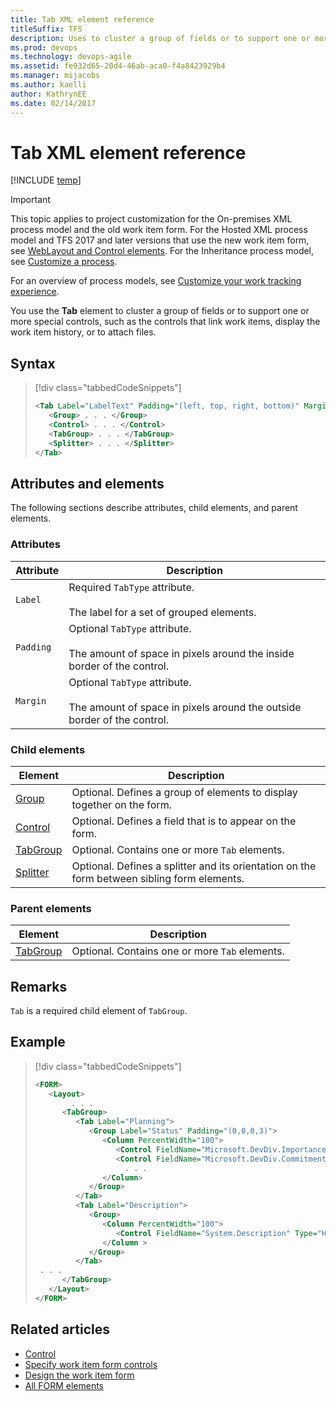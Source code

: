 ```yaml
---
title: Tab XML element reference 
titleSuffix: TFS
description: Uses to cluster a group of fields or to support one or more special controls.
ms.prod: devops
ms.technology: devops-agile
ms.assetid: fe932d65-20d4-46ab-aca0-f4a8423929b4
ms.manager: mijacobs
ms.author: kaelli
author: KathrynEE
ms.date: 02/14/2017
---
```


# Tab XML element reference

[!INCLUDE [temp](../../_shared/version-tfs-2013-2015.md)]

> [!IMPORTANT]  
>This topic applies to project customization for the On-premises XML process model and the old work item form. For the Hosted XML process model and TFS 2017 and later versions that use the new work item form, see [WebLayout and Control elements](weblayout-xml-elements.md). For the Inheritance process model, see [Customize a process](../../organizations/settings/work/customize-process.md).
>
>For an overview of process models, see [Customize your work tracking experience](../customize-work.md).    


You use the **Tab** element to cluster a group of fields or to support one or more special controls, such as the controls that link work items, display the work item history, or to attach files.  
  
## Syntax  

> [!div class="tabbedCodeSnippets"]
> ```XML
> <Tab Label="LabelText" Padding="(left, top, right, bottom)" Margin="(left, top, right, bottom)">
>    <Group> . . . </Group>
>    <Control> . . . </Control>
>    <TabGroup> . . . </TabGroup>
>    <Splitter> . . . </Splitter>
> </Tab>  
> ```  
  
## Attributes and elements  
 The following sections describe attributes, child elements, and parent elements.  
  
### Attributes  
  
|Attribute|Description|  
|---------------|-----------------|  
|`Label`|Required `TabType` attribute.<br /><br /> The label for a set of grouped elements.|  
|`Padding`|Optional `TabType` attribute.<br /><br /> The amount of space in pixels around the inside border of the control.|  
|`Margin`|Optional `TabType` attribute.<br /><br /> The amount of space in pixels around the outside border of the control.|  
  
### Child elements  
  
|Element|Description|  
|-------------|-----------------|  
|[Group](all-form-xml-elements-reference.md)|Optional. Defines a group of elements to display together on the form.|  
|[Control](control-xml-element-reference.md)|Optional. Defines a field that is to appear on the form.|  
|[TabGroup](all-form-xml-elements-reference.md)|Optional. Contains one or more `Tab` elements.|  
|[Splitter](all-form-xml-elements-reference.md)|Optional. Defines a splitter and its orientation on the form between sibling form elements.|  
  
### Parent elements  
  
|Element|Description|  
|-------------|-----------------|  
|[TabGroup](all-form-xml-elements-reference.md)|Optional. Contains one or more `Tab` elements.|  
  
## Remarks  
 `Tab` is a required child element of `TabGroup`.  
  
## Example  
  
> [!div class="tabbedCodeSnippets"]
> ```XML
> <FORM>  
>    <Layout>  
>         . . .   
>       <TabGroup>  
>          <Tab Label="Planning">  
>             <Group Label="Status" Padding="(0,0,0,3)">  
>                <Column PercentWidth="100">  
>                   <Control FieldName="Microsoft.DevDiv.Importance" Type="FieldControl" Label="Importance" LabelPosition="Left" />  
>                   <Control FieldName="Microsoft.DevDiv.Commitment" Type="FieldControl" Label="Commitment / Confidence" LabelPosition="Left" />  
>                     . . .  
>                </Column>  
>             </Group>  
>          </Tab>  
>          <Tab Label="Description">  
>             <Group>  
>                <Column PercentWidth="100">  
>                   <Control FieldName="System.Description" Type="HtmlFieldControl" Label="Value Proposition Description" LabelPosition="Top" />  
>                </Column >  
>             </Group>  
>          </Tab>  
>  . . .                
>       </TabGroup>  
>    </Layout>  
> </FORM>  
> ```  
  
  
## Related articles

- [Control](control-xml-element-reference.md)   
- [Specify work item form controls](specify-work-item-form-controls.md)   
- [Design the work item form](design-work-item-form.md)
- [All FORM elements](all-form-xml-elements-reference.md)   